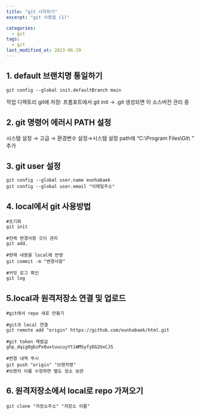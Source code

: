 ```yaml
---
title: "git 시작하기"
excerpt: "git 사용법 (1)"

categories:
  - git
tags:
  - git
last_modified_at: 2023-06-29
--- 
```


## 1. default 브랜치명 통일하기 ##

```shell
git config --global init.defaultBranch main
```
작업 디렉토리 git에 저장: 프롬포트에서  git init  → .git 생성되면 이 소스버전 관리 중

## 2. git 명령어 에러시 PATH 설정 ##

시스템 설정 → 고급 → 환경변수 설정→시스템 설정 path에 “C:\Program Files\Git\ ” 추가

## 3. git user 설정 ##

```shell
git config --global user.name eunhabaek
git config --global user.email "이메일주소"
```

## 4. local에서 git 사용방법 ##

```shell
#초기화
git init

#전체 변경사항 깃이 관리
git add.

#현재 내용을 local에 반영
git commit -m "변경사항"

#커밋 로그 확인
git log
```

## 5.local과 원격저장소 연결 및 업로드 ##

```shell
#git에서 repo 새로 만들기

#git과 local 연결
git remote add "origin" https://github.com/eunhabaek/html.git
        
#git token 재발급
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

#변경 내역 푸시
git push "origin" "브랜치명"
#브랜치 이름 수정하면 별도 장소 보관
```
## 6. 원격저장소에서 local로 repo 가져오기 ##

```shell
git clone "저장소주소" "저장소 이름"
```